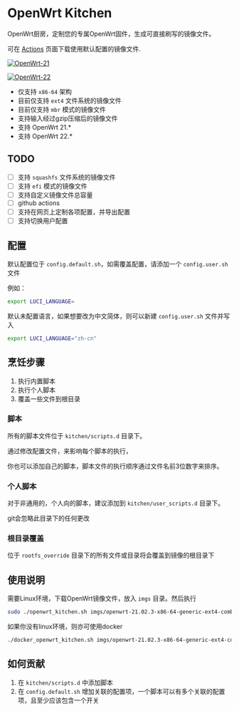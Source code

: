 # OpenWrt Kitchen

OpenWrt厨房，定制您的专属OpenWrt固件，生成可直接刷写的镜像文件。

可在 [Actions](https://github.com/xiaozhuai/openwrt_kitchen/actions) 页面下载使用默认配置的镜像文件.

[![OpenWrt-21](https://github.com/xiaozhuai/openwrt_kitchen/actions/workflows/OpenWrt-21.yml/badge.svg)](https://github.com/xiaozhuai/openwrt_kitchen/actions/workflows/OpenWrt-21.yml)

[![OpenWrt-22](https://github.com/xiaozhuai/openwrt_kitchen/actions/workflows/OpenWrt-22.yml/badge.svg)](https://github.com/xiaozhuai/openwrt_kitchen/actions/workflows/OpenWrt-22.yml)

* 仅支持 `x86-64` 架构
* 目前仅支持 `ext4` 文件系统的镜像文件
* 目前仅支持 `mbr` 模式的镜像文件
* 支持输入经过gzip压缩后的镜像文件
* 支持 OpenWrt 21.*
* 支持 OpenWrt 22.*

## TODO
* [ ] 支持 `squashfs` 文件系统的镜像文件
* [ ] 支持 `efi` 模式的镜像文件
* [ ] 支持自定义镜像文件总容量
* [ ] github actions
* [ ] 支持在网页上定制各项配置，并导出配置
* [ ] 支持切换用户配置

## 配置

默认配置位于 `config.default.sh`，如需覆盖配置，请添加一个 `config.user.sh` 文件

例如：

```sh
export LUCI_LANGUAGE=
``` 
默认未配置语言，如果想要改为中文简体，则可以新建 `config.user.sh` 文件并写入

```sh
export LUCI_LANGUAGE="zh-cn"
```

## 烹饪步骤

1. 执行内置脚本
2. 执行个人脚本
3. 覆盖一些文件到根目录

### 脚本

所有的脚本文件位于 `kitchen/scripts.d` 目录下。

通过修改配置文件，来影响每个脚本的执行，

你也可以添加自己的脚本，脚本文件的执行顺序通过文件名前3位数字来排序。

### 个人脚本

对于非通用的，个人向的脚本，建议添加到 `kitchen/user_scripts.d` 目录下。

git会忽略此目录下的任何更改

### 根目录覆盖

位于 `rootfs_override` 目录下的所有文件或目录将会覆盖到镜像的根目录下

## 使用说明

需要Linux环境，下载OpenWrt镜像文件，放入 `imgs` 目录。然后执行
```sh
sudo ./openwrt_kitchen.sh imgs/openwrt-21.02.3-x86-64-generic-ext4-combined.img.gz
```

如果你没有linux环境，则亦可使用docker
```sh
./docker_openwrt_kitchen.sh imgs/openwrt-21.02.3-x86-64-generic-ext4-combined.img.gz
```

## 如何贡献

1. 在 `kitchen/scripts.d` 中添加脚本
2. 在 `config.default.sh` 增加关联的配置项，一个脚本可以有多个关联的配置项，且至少应该包含一个开关
